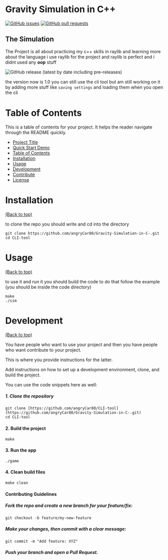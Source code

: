 
# Gravity Simulation in C++

[![GitHub issues](https://img.shields.io/github/issues-raw/navendu-pottekkat/awesome-readme)](https://img.shields.io/github/issues-raw/navendu-pottekkat/awesome-readme)
[![GitHub pull requests](https://img.shields.io/github/issues-pr/navendu-pottekkat/awesome-readme)](https://img.shields.io/github/issues-pr/navendu-pottekkat/awesome-readme)

## The Simulation


The Project is all about practicing my c++ skills in raylib and learning more about the language
i use raylib for the project and raylib is perfect and i didnt used any **oop** stuff

<!-- Add badges with link to Shields IO -->

![GitHub release (latest by date including pre-releases)](https://img.shields.io/github/v/release/navendu-pottekkat/awesome-readme?include_prereleases)

the version  now is 1.0 you can still use the cli tool but am still working on it by adding more stuff like ` saving settings ` and loading them when you open the cli

# Table of Contents

This is a table of contents for your project. It helps the reader navigate through the README quickly.
- [Project Title](#project-title)
- [Quick Start Demo](#quick-start-demo)
- [Table of Contents](#table-of-contents)
- [Installation](#installation)
- [Usage](#usage)
- [Development](#development)
- [Contribute](#contribute)
- [License](#license)


# Installation
[(Back to top)](#table-of-contents)

to clone the repo you should write and cd into the directory

```shell
git clone https://github.com/angryCar80/Gravity-Simulation-in-C-.git
cd CLI-tool
```


# Usage
[(Back to top)](#table-of-contents)

to use it and run it you should build the code to do that follow the example
(you should be inside the code directory)

```shell
make
./sim
```


# Development
[(Back to top)](#table-of-contents)

You have people who want to use your project and then you have people who want contribute to your project.

This is where you provide instructions for the latter.

Add instructions on how to set up a development environment, clone, and build the project.

You can use the code snippets here as well:

##### 1. Clone the repository
```shell
git clone [https://github.com/angryCar80/CLI-tool](https://github.com/angryCar80/Gravity-Simulation-in-C-.git)
cd CLI-tool
```
#### 2. Build the project
``` shell
make
```
#### 3. Run the app
```shell
./game
```
#### 4. Clean build files
``` shell
make clean
```
#### Contributing Guidelines

##### Fork the repo and create a new branch for your feature/fix:

``` shell
git checkout -b feature/my-new-feature
```
##### Make your changes, then commit with a clear message:
``` shell
git commit -m "Add feature: XYZ"
```
##### Push your branch and open a Pull Request.
